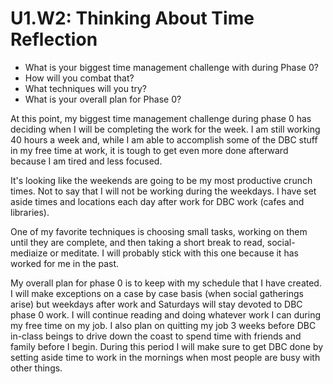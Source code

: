 # U1.W2: Thinking About Time Reflection

* What is your biggest time management challenge with during Phase 0? 
* How will you combat that? 
* What techniques will you try?
* What is your overall plan for Phase 0?

At this point, my biggest time management challenge during phase 0 has deciding when I will be completing the work for the week. I am still working 40 hours a week and, while I am able to accomplish some of the DBC stuff in my free time at work, it is tough to get even more done afterward because I am tired and less focused.
 
It's looking like the weekends are going to be my most productive crunch times. Not to say that I will not be working during the weekdays. I have set aside times and locations each day after work for DBC work (cafes and libraries).
 
One of my favorite techniques is choosing small tasks, working on them until they are complete, and then taking a short break to read, social-mediaize or meditate. I will probably stick with this one because it has worked for me in the past.
 
My overall plan for phase 0 is to keep with my schedule that I have created. I will make exceptions on a case by case basis (when social gatherings arise) but weekdays after work and Saturdays will stay devoted to DBC phase 0 work. I will continue reading and doing whatever work I can during my free time on my job. I also plan on quitting my job 3 weeks before DBC in-class beings to drive down the coast to spend time with friends and family before I begin. During this period I will make sure to get DBC done by setting aside time to work in the mornings when most people are busy with other things.